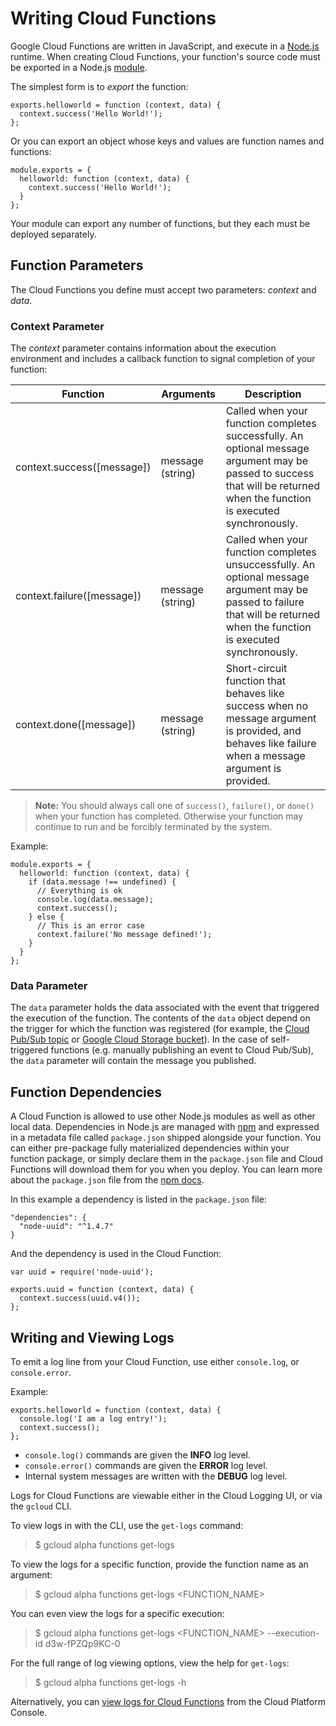 # Writing Cloud Functions

Google Cloud Functions are written in JavaScript, and execute in a [Node.js](https://nodejs.org/en/) runtime. When creating Cloud Functions, your function's source code must be exported in a Node.js [module](https://nodejs.org/api/modules.html).

The simplest form is to _export_ the function:

```
exports.helloworld = function (context, data) {
  context.success('Hello World!');
};
```

Or you can export an object whose keys and values are function names and functions:

```
module.exports = {
  helloworld: function (context, data) {
    context.success('Hello World!');
  }
};
```

Your module can export any number of functions, but they each must be deployed separately.

## Function Parameters

The Cloud Functions you define must accept two parameters: _context_ and _data_.

### Context Parameter

The _context_ parameter contains information about the execution environment and includes a callback function to signal completion of your function:

Function|Arguments|Description
--------|---------|-----------
context.success([message])|message (string)|Called when your function completes successfully. An optional message argument may be passed to success that will be returned when the function is executed synchronously.
context.failure([message])|message (string)|Called when your function completes unsuccessfully. An optional message argument may be passed to failure that will be returned when the function is executed synchronously.
context.done([message])|message (string)|Short-circuit function that behaves like success when no message argument is provided, and behaves like failure when a message argument is provided.

> **Note:** You should always call one of `success()`, `failure()`, or `done()` when your function has completed. Otherwise your function may continue to run and be forcibly terminated by the system.

Example:

```
module.exports = {
  helloworld: function (context, data) {
    if (data.message !== undefined) {
      // Everything is ok
      console.log(data.message);
      context.success();
    } else {
      // This is an error case
      context.failure('No message defined!');
    }
  }
};
```

### Data Parameter

The `data` parameter holds the data associated with the event that triggered the execution of the function. The contents of the `data` object depend on the trigger for which the function was registered (for example, the [Cloud Pub/Sub topic](https://cloud.google.com/pubsub/docs) or [Google Cloud Storage bucket](https://cloud.google.com/storage/docs/)). In the case of self-triggered functions (e.g. manually publishing an event to Cloud Pub/Sub), the `data` parameter will contain the message you published.

## Function Dependencies

A Cloud Function is allowed to use other Node.js modules as well as other local data. Dependencies in Node.js are managed with [npm](https://docs.npmjs.com/) and expressed in a metadata file called `package.json` shipped alongside your function. You can either pre-package fully materialized dependencies within your function package, or simply declare them in the `package.json` file and Cloud Functions will download them for you when you deploy. You can learn more about the `package.json` file from the [npm docs](https://docs.npmjs.com/files/package.json).

In this example a dependency is listed in the `package.json` file:

```
"dependencies": {
  "node-uuid": "^1.4.7"
}
```

And the dependency is used in the Cloud Function:

```
var uuid = require('node-uuid');

exports.uuid = function (context, data) {
  context.success(uuid.v4());
};
```

## Writing and Viewing Logs

To emit a log line from your Cloud Function, use either `console.log`, or `console.error`.

Example:

```
exports.helloworld = function (context, data) {
  console.log('I am a log entry!');
  context.success();
};
```

*   `console.log()` commands are given the **INFO** log level.
*   `console.error()` commands are given the **ERROR** log level.
*   Internal system messages are written with the **DEBUG** log level.

Logs for Cloud Functions are viewable either in the Cloud Logging UI, or via the `gcloud` CLI.

To view logs in with the CLI, use the `get-logs` command:

> $ gcloud alpha functions get-logs

To view the logs for a specific function, provide the function name as an argument:

> $ gcloud alpha functions get-logs <FUNCTION_NAME>

You can even view the logs for a specific execution:

> $ gcloud alpha functions get-logs <FUNCTION_NAME> --execution-id d3w-fPZQp9KC-0

For the full range of log viewing options, view the help for `get-logs`:

> $ gcloud alpha functions get-logs -h

Alternatively, you can [view logs for Cloud Functions](https://console.cloud.google.com/project/_/logs?service=cloudfunctions.googleapis.com) from the Cloud Platform Console.
